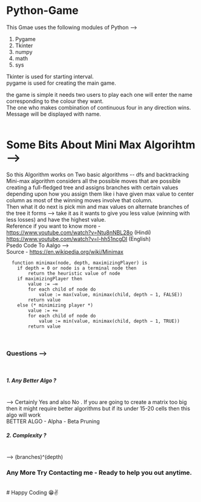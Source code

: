 # Python-Game
This Gmae uses the following modules of Python -->
1. Pygame
2. Tkinter
3. numpy
4. math 
5. sys

Tkinter is used for starting interval. <br>
pygame is used for creating the main game. <br>

the game is simple it needs two users to play each one will enter the name corresponding to the colour they want.<br>
The one who makes combination of continuous four in any direction wins.<br>
Message will be displayed with name.<br>
<br>
# Some Bits About Mini Max Algorihtm --> <br>
So this Algorithm works on Two basic algorithms -- dfs and backtracking <br>
Mini-max algorithm considers all the possible moves that are possible creating a full-fledged tree and assigns branches with  certain values depending upon how you assign them like i have given max value to center column as most of the winning moves involve that column.<br>
Then what it do next is pick min and max values on alternate branches of the tree it forms --> take it as it wants to give you less value (winning with less losses) and have the highest value.<br>
Reference if you want to know more - <br>
https://www.youtube.com/watch?v=Ntu8nNBL28o (Hindi)<br>
https://www.youtube.com/watch?v=l-hh51ncgDI (English) <br>
Psedo Code To Aalgo --> <br> 
Source - https://en.wikipedia.org/wiki/Minimax <br>
```
  function minimax(node, depth, maximizingPlayer) is
    if depth = 0 or node is a terminal node then
        return the heuristic value of node
    if maximizingPlayer then
        value := −∞
        for each child of node do
            value := max(value, minimax(child, depth − 1, FALSE))
        return value
    else (* minimizing player *)
        value := +∞
        for each child of node do
            value := min(value, minimax(child, depth − 1, TRUE))
        return value
 ```
  <br>
<h3> Questions --> </h3><br>
<h5> 1. Any Better Algo ? </h5> <br>
--> Certainly Yes and also No . If you are going to create a matrix too big then it might require better algorithms but if its under 15-20 cells then this algo will work <br>
BETTER ALGO - Alpha - Beta Pruning <br>
<h5> 2. Complexity ? </h5><br>
--> (branches)^(depth)
<h3> Any More Try Contacting me - Ready to help you out anytime. </h3><br>
# Happy Coding 😁✌


